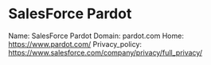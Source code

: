 
# SalesForce Pardot

Name: SalesForce Pardot
Domain: pardot.com
Home: https://www.pardot.com/
Privacy_policy: https://www.salesforce.com/company/privacy/full_privacy/
